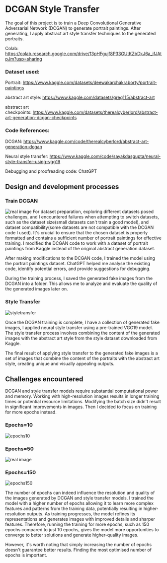 # DCGAN Style Transfer
The goal of this project is to train a Deep Convolutional Generative Adversarial Network (DCGAN) to generate portrait paintings. After generating, I apply abstract art style transfer techniques to the generated portraits. 

Colab: https://colab.research.google.com/drive/13pHFgujf8P33GUtKZbDkJ6a_ifJAtpJm?usp=sharing


### Dataset used:
Portrait: https://www.kaggle.com/datasets/deewakarchakraborty/portrait-paintings

abstract art style: https://www.kaggle.com/datasets/greg115/abstract-art

abstract art checkpoints: https://www.kaggle.com/datasets/therealcyberlord/abstract-art-generation-dcgan-checkpoints

### Code References:
DCGAN: https://www.kaggle.com/code/therealcyberlord/abstract-art-generation-dcgan

Neural style transfer: https://www.kaggle.com/code/sayakdasgupta/neural-style-transfer-using-vgg19

Debugging and proofreading code: ChatGPT


## Design and development processes

### Train DCGAN
![real image](https://github.com/qi7171/Coding_3_Final_Project/assets/72468017/412ca40e-c001-4de6-aace-831597003300)
For dataset preparation, exploring different datasets posed challenges, and I encountered failures when attempting to switch datasets, such as the dataset size(small datasets can't train a good model), and dataset compatibility(some datasets are not compatible with the DCGAN code I used). It's crucial to ensure that the chosen dataset is properly formatted and contains a sufficient number of portrait paintings for effective training. I modified the DCGAN code to work with a dataset of portrait paintings from Kaggle instead of the original abstract generation dataset. 

After making modifications to the DCGAN code, I trained the model using the portrait paintings dataset. ChatGPT helped me analyse the existing code, identify potential errors, and provide suggestions for debugging.

During the training process, I saved the generated fake images from the DCGAN into a folder. This allows me to analyze and evaluate the quality of the generated images later on.


### Style Transfer
![styletransfer](https://github.com/qi7171/Coding_3_Final_Project/assets/72468017/cbfcdec6-e197-4c27-a194-d512387a4f4c)

Once the DCGAN training is complete, I have a collection of generated fake images, I applied neural style transfer using a pre-trained VGG19 model. The style transfer process involves combining the content of the generated images with the abstract art style from the style dataset downloaded from Kaggle.

The final result of applying style transfer to the generated fake images is a set of images that combine the content of the portraits with the abstract art style, creating unique and visually appealing outputs.


## Challenges encountered
DCGAN and style transfer models require substantial computational power and memory. Working with high-resolution images results in longer training times or potential resource limitations. Modifying the batch size didn't result in significant improvements in images. Then I decided to focus on training for more epochs instead.

### Epochs=10
![epochs10](https://github.com/qi7171/Coding_3_Final_Project/assets/72468017/f1ae8d58-8b6c-4d75-9c88-e9437e63da03)

### Epochs=50
![real image](https://github.com/qi7171/Coding_3_Final_Project/assets/72468017/9fdf8ed8-e54e-4e6d-9634-110604bc79a4)

### Epochs=150
![epochs150](https://github.com/qi7171/Coding_3_Final_Project/assets/72468017/d13e1137-2e64-4df7-a18c-977490337a73)

The number of epochs can indeed influence the resolution and quality of the images generated by DCGAN and style transfer models. I trained the model with a higher number of epochs allowing it to learn more complex features and patterns from the training data, potentially resulting in higher-resolution outputs. As training progresses, the model refines its representations and generates images with improved details and sharper features. Therefore, running the training for more epochs, such as 150 epochs compared to just 10 epochs, gives the model more opportunities to converge to better solutions and generate higher-quality images.

However, it's worth noting that simply increasing the number of epochs doesn't guarantee better results. Finding the most optimised number of epochs is important.


